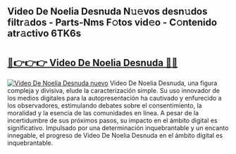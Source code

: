 ## Video De Noelia Desnuda N𝚞𝚎vos desn𝚞dos filtr𝚊dos - Parts-Nms F𝚘tos vid𝚎o - C𝚘ntenido atr𝚊ctivo 6TK6s

# <h2><a href="http://mb287f.tromn.icu/?c=Video+De+Noelia+Desnuda">🔗👉👉👉 Video De Noelia Desnuda 🔗🔗</a></h2>

[![Video De Noelia Desnuda nuevo](https://i.imgur.com/pEAQMta.gif)](http://mb287f.tromn.icu/?c=Video+De+Noelia+Desnuda)
Video De Noelia Desnuda, una figura compleja y divisiva, elude la caracterización simple. Su uso innovador de los medios digitales para la autopresentación ha cautivado y enfurecido a los observadores, estimulando debates sobre el consentimiento, la moralidad y la esencia de las comunidades en línea. A pesar de la incertidumbre de sus próximos pasos, su impacto en el ámbito digital es significativo. Impulsado por una determinación inquebrantable y un encanto innegable, el progreso de Video De Noelia Desnuda en el ámbito digital es inquebrantable.
